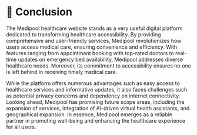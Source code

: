 # 📝 Conclusion

The Medipool healthcare website stands as a very useful digital platform dedicated to transforming healthcare accessibility. By providing comprehensive and user-friendly services, Medipool revolutionizes how users access medical care, ensuring convenience and efficiency. With features ranging from appointment booking with top-rated doctors to real-time updates on emergency bed availability, Medipool addresses diverse healthcare needs. Moreover, its commitment to accessibility ensures no one is left behind in receiving timely medical care.

While the platform offers numerous advantages such as easy access to healthcare services and informative updates, it also faces challenges such as potential privacy concerns and dependency on internet connectivity. Looking ahead, Medipool has promising future scope areas, including the expansion of services, integration of AI-driven virtual health assistants, and geographical expansion. In essence, Medipool emerges as a reliable partner in promoting well-being and enhancing the healthcare experience for all users.
